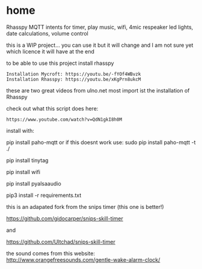 # home
Rhasspy MQTT intents for timer, play music, wifi, 4mic respeaker led lights, date calculations, volume control


this is a WIP project... you can use it but it will change and I am not sure yet which licence it will have at the end

to be able to use this project install rhasspy


    Installation Mycroft: https://youtu.be/-fYOf4WBvzk 
    Installation Rhasspy: https://youtu.be/xKgPrn8ukcM 


these are two great videos from ulno.net 
most import ist the installation of Rhasspy


check out what this script does here:

    https://www.youtube.com/watch?v=QdN1gkI8h0M

install with:

pip install paho-mqtt
or if this doesnt work use:
sudo pip install paho-mqtt -t ./

pip install tinytag

pip install wifi

pip install pyalsaaudio

pip3 install -r requirements.txt


this is an adapated fork from the snips timer  (this one is better!) 

https://github.com/gidocarper/snips-skill-timer

and 

https://github.com/Ultchad/snips-skill-timer

the sound comes from this website:
http://www.orangefreesounds.com/gentle-wake-alarm-clock/
